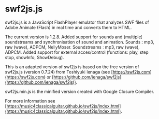 # swf2js.js

swf2js.js is a JavaScript FlashPlayer emulator that analyzes SWF files
of Adobe Animate (Flash) in real time and converts them to HTML.

The current version is 1.2.8.
Added support for sounds and (multiple) soundstreams and synchronisation of sound and animation.
    Sounds : mp3, raw (wave), ADPCM, NellyMoser.
    Soundstreams : mp3, raw (wave), ADPCM.
Added support for external acces/control (functions: play, step stop, showInfo, ShowDebug).

This is an adapted version of swf2js is based on the free version of swf2js.js (version 0.7.24) from Toshiyuki Ienaga (see [https://swf2js.com](https://swf2js.com) or [https://github.com/ienaga/swf2js](https://github.com/ienaga/swf2js)).


swf2js.min.js is the minified version created with Google Closure Compiler.

For more information see [https://music4classicalguitar.github.io/swf2js/index.html](https://music4classicalguitar.github.io/swf2js/index.html).
